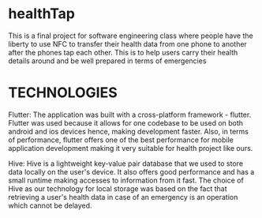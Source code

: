 # healthTap
This is a final project for software engineering class where people have the liberty to use NFC to transfer their health data from one phone to another after the phones tap each other. This is to help users carry their health details around and be well prepared in terms of emergencies 

# TECHNOLOGIES
Flutter: The application was built with a cross-platform framework - flutter. Flutter was used because it allows for one codebase to be used on both android and ios devices hence, making development faster. Also, in terms of performance, flutter offers one of the best performance for mobile application development making it very suitable for health project like ours.

Hive: Hive is a lightweight key-value pair database that we used to store data locally on the user's device. It also offers good performance and has a small runtime making accesses to information from it fast. The choice of Hive as our technology for local storage was based on the fact that retrieving a user's health data in case of an emergency is an operation which cannot be delayed.

